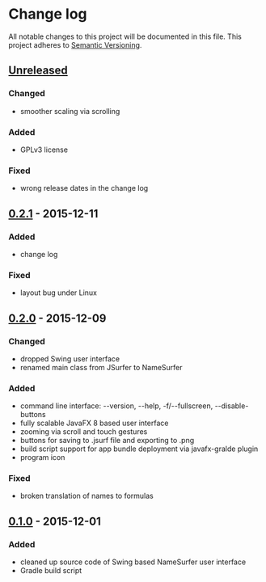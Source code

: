 # Change log
All notable changes to this project will be documented in this file.
This project adheres to [Semantic Versioning](http://semver.org/).

## [Unreleased][unreleased]
### Changed
- smoother scaling via scrolling

### Added
- GPLv3 license

### Fixed
- wrong release dates in the change log

## [0.2.1] - 2015-12-11
### Added
- change log

### Fixed
- layout bug under Linux

## [0.2.0] - 2015-12-09
### Changed
- dropped Swing user interface
- renamed main class from JSurfer to NameSurfer

### Added
- command line interface: --version, --help, -f/--fullscreen, --disable-buttons
- fully scalable JavaFX 8 based user interface
- zooming via scroll and touch gestures
- buttons for saving to .jsurf file and exporting to .png
- build script support for app bundle deployment via javafx-gralde plugin
- program icon

### Fixed
- broken translation of names to formulas

## [0.1.0] - 2015-12-01
### Added
- cleaned up source code of Swing based NameSurfer user interface
- Gradle build script

[unreleased]: https://github.com/porst17/NameSurfer/compare/v0.2.1...HEAD
[0.2.1]: https://github.com/porst17/NameSurfer/compare/v0.2.0...v0.2.1
[0.2.0]: https://github.com/porst17/NameSurfer/compare/v0.1.0...v0.2.0
[0.1.0]: https://github.com/porst17/NameSurfer/commit/3aded375
